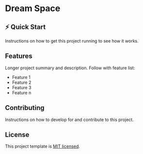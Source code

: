 # Dream Space

## ⚡️ Quick Start

Instructions on how to get this project running to see how it works.

## Features

Longer project summary and description. Follow with feature list:

- Feature 1
- Feature 2
- Feature 3
- Feature n

## Contributing

Instructions on how to develop for and contribute to this project.

## License

This project template is [MIT licensed](./docs/LICENSE).
